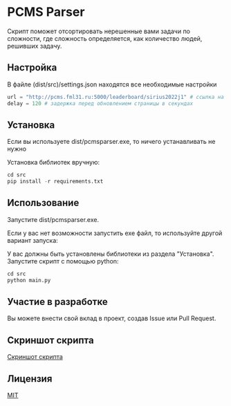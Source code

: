 # PCMS Parser

Скрипт поможет отсортировать нерешенные вами задачи по сложности, где сложность определяется, как количество людей, решивших задачу.


## Настройка

В файле (dist/src)/settings.json находятся все необходимые настройки
```python
url = "http://pcms.fml31.ru:5000/leaderboard/sirius2022j1" # ссылка на таблицу с результатами
delay = 120 # задержка перед обновлением страницы в секундах
```

## Установка

Если вы используете dist/pcmsparser.exe, то ничего устанавливать не нужно

Установка библиотек вручную:
```python
cd src
pip install -r requirements.txt
```

## Использование

Запустите dist/pcmsparser.exe.

Если у вас нет возможности запустить exe файл, то используйте другой вариант запуска:


У вас должны быть установлены библиотеки из раздела "Установка".
Запустите скрипт с помощью python:
```python
cd src
python main.py
```



## Участие в разработке
Вы можете внести свой вклад в проект, создав Issue или Pull Request.

## Скриншот скрипта
[Скриншот скрипта](https://github.com/vchpro/pcmsparser/raw/main/github_demo.jpg)

## Лицензия
[MIT](https://choosealicense.com/licenses/mit/)



